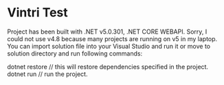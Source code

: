 # Vintri Test
Project has been built with .NET v5.0.301, .NET CORE WEBAPI.
Sorry, I could not use v4.8 because many projects are running on v5 in my laptop.
You can import solution file into your Visual Studio and run it or move to solution directory and run following commands:
  
  dotnet restore    // this will restore dependencies specified in the project.
  dotnet run        // run the project.


